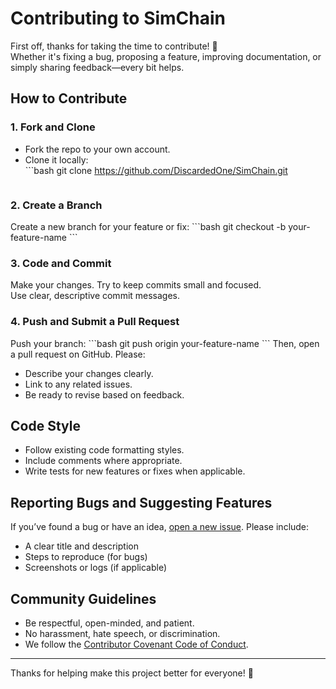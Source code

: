 # Contributing to SimChain

First off, thanks for taking the time to contribute! 🎉  
Whether it's fixing a bug, proposing a feature, improving documentation, or simply sharing feedback—every bit helps.

## How to Contribute

### 1. Fork and Clone
- Fork the repo to your own account.
- Clone it locally:  
  \```bash
  git clone https://github.com/DiscardedOne/SimChain.git
  ```

### 2. Create a Branch
Create a new branch for your feature or fix:
\`\`\`bash
git checkout -b your-feature-name
\`\`\`

### 3. Code and Commit
Make your changes. Try to keep commits small and focused.  
Use clear, descriptive commit messages.

### 4. Push and Submit a Pull Request
Push your branch:
\`\`\`bash
git push origin your-feature-name
\`\`\`
Then, open a pull request on GitHub. Please:
- Describe your changes clearly.
- Link to any related issues.
- Be ready to revise based on feedback.

## Code Style

- Follow existing code formatting styles.
- Include comments where appropriate.
- Write tests for new features or fixes when applicable.

## Reporting Bugs and Suggesting Features

If you’ve found a bug or have an idea, [open a new issue](https://github.com/SimChain/issues/new). Please include:
- A clear title and description
- Steps to reproduce (for bugs)
- Screenshots or logs (if applicable)

## Community Guidelines

- Be respectful, open-minded, and patient.
- No harassment, hate speech, or discrimination.
- We follow the [Contributor Covenant Code of Conduct](CODE_OF_CONDUCT.md).

---

Thanks for helping make this project better for everyone! 🙌
